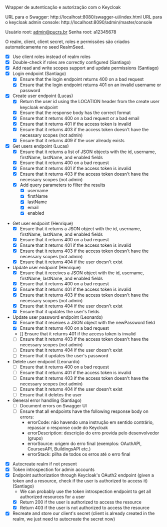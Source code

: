 Wrapper de autenticação e autorização com o Keycloak

URL para o Swagger: http://localhost:8080/swagger-ui/index.html
URL para o keycloak admin console: http://localhost:8090/admin/master/console

Usuário root: admin@pucrs.br
Senha root: a12345678

O realm, client, client secret, roles e permissões são criados automaticamente no seed RealmSeed.

- [X] Use client roles instead of realm roles
- [X] Double-check if roles are correctly configured (Santiago)
- [X] Add read and write scopes support and update permissions (Santiago)
- [X] Login endpoint (Santiago)
  - [X] Ensure that the login endpoint returns 400 on a bad request
  - [X] Ensure that the login endpoint returns 401 on an invalid username or password
- [X] Create user endpoint (Lucas)
  - [X] Return the user id using the LOCATION header from the create user keycloak endpoint
  - [X] Ensure that the response body has the correct format
  - [X] Ensure that it returns 400 on a bad request or a bad email
  - [X] Ensure that it returns 401 if the access token is invalid
  - [X] Ensure that it returns 403 if the access token doesn't have the necessary scopes (not admin)
  - [X] Ensure that it returns 409 if the user already exists
- [X] Get users endpoint (Lucas)
    - [X] Ensure that it returns a list of JSON objects with the id, username, firstName, lastName, and enabled fields
    - [X] Ensure that it returns 400 on a bad request
    - [X] Ensure that it returns 401 if the access token is invalid
    - [X] Ensure that it returns 403 if the access token doesn't have the necessary scopes (not admin)
    - [X] Add query parameters to filter the results
        - [X] username
        - [X] firstName
        - [X] lastName
        - [X] email
        - [X] enabled
- Get user endpoint (Henrique)
    - [X] Ensure that it returns a JSON object with the id, username, firstName, lastName, and enabled fields
    - [X] Ensure that it returns 400 on a bad request
    - [X] Ensure that it returns 401 if the access token is invalid
    - [X] Ensure that it returns 403 if the access token doesn't have the necessary scopes (not admin)
    - [X] Ensure that it returns 404 if the user doesn't exist
- Update user endpoint (Henrique)
    - [X] Ensure that it receives a JSON object with the id, username, firstName, lastName, and enabled fields
    - [X] Ensure that it returns 400 on a bad request
    - [X] Ensure that it returns 401 if the access token is invalid
    - [X] Ensure that it returns 403 if the access token doesn't have the necessary scopes (not admin)
    - [X] Ensure that it returns 404 if the user doesn't exist
    - [X] Ensure that it updates the user's fields
- Update user password endpoint (Leonardo)
    - [X] Ensure that it receives a JSON object with the newPassword field
    - [X] Ensure that it returns 400 on a bad request
    - [] Ensure that it returns 401 if the access token is invalid
    - [ ] Ensure that it returns 403 if the access token doesn't have the necessary scopes (not admin)
    - [ ] Ensure that it returns 404 if the user doesn't exist
    - [ ] Ensure that it updates the user's password
- Delete user endpoint (Leonardo)
    - [ ] Ensure that it returns 400 on a bad request
    - [ ] Ensure that it returns 401 if the access token is invalid
    - [ ] Ensure that it returns 403 if the access token doesn't have the necessary scopes (not admin)
    - [ ] Ensure that it returns 404 if the user doesn't exist
    - [ ] Ensure that it deletes the user
- General error handling (Santiago)
    - [ ] Document errors on Swagger UI
    - [ ] Ensure that all endpoints have the following response body on errors:
        - errorCode: não havendo uma instrução em sentido contrário, repassar o response code do Keycloak
        - errorDescription: descrição do erro provida pelo desenvolvedor (grupo)
        - errorSource: origem do erro final (exemplos: OAuthAPI, CoursesAPI, BuildingsAPI etc.)
        - errorStack: pilha de todos os erros até o erro final 
- [X] Autocreate realm if not present
- [X] Token introspection for admin accounts
- [X] Endpoint authorization through Keycloak's OAuth2 endpoint (given a token and a resource, check if the user is authorized to access it) (Santiago)
    - We can probably use the token introspection endpoint to get all authorized resources for a user
    - [X] Return 200 if the user is authorized to access the resource
    - [X] Return 403 if the user is not authorized to access the resource
- [X] Recreate and store our client's secret (client is already created in the realm, we just need to autocreate the secret now)
